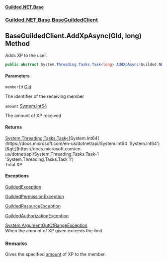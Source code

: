 
#### [Guilded.NET.Base](Guilded_NET_Base 'Guilded.NET.Base')
### [Guilded.NET.Base](Guilded_NET_Base#Guilded_NET_Base 'Guilded.NET.Base').[BaseGuildedClient](BaseGuildedClient 'Guilded.NET.Base.BaseGuildedClient')
## BaseGuildedClient.AddXpAsync(GId, long) Method

Adds XP to the user.
```csharp
public abstract System.Threading.Tasks.Task<long> AddXpAsync(Guilded.NET.Base.GId memberId, long amount);
```

#### Parameters

<a name='Guilded_NET_Base_BaseGuildedClient_AddXpAsync(Guilded_NET_Base_GId_long)_memberId'></a>
`memberId` [GId](GId 'Guilded.NET.Base.GId')

The identifier of the receiving member

<a name='Guilded_NET_Base_BaseGuildedClient_AddXpAsync(Guilded_NET_Base_GId_long)_amount'></a>
`amount` [System.Int64](https://docs.microsoft.com/en-us/dotnet/api/System.Int64 'System.Int64')

The amount of XP received


#### Returns
[System.Threading.Tasks.Task&lt;](https://docs.microsoft.com/en-us/dotnet/api/System.Threading.Tasks.Task-1 'System.Threading.Tasks.Task`1')[System.Int64](https://docs.microsoft.com/en-us/dotnet/api/System.Int64 'System.Int64')[&gt;](https://docs.microsoft.com/en-us/dotnet/api/System.Threading.Tasks.Task-1 'System.Threading.Tasks.Task`1')  
Total XP


#### Exceptions

[GuildedException](GuildedException 'Guilded.NET.Base.GuildedException')

[GuildedPermissionException](GuildedPermissionException 'Guilded.NET.Base.GuildedPermissionException')

[GuildedResourceException](GuildedResourceException 'Guilded.NET.Base.GuildedResourceException')

[GuildedAuthorizationException](GuildedAuthorizationException 'Guilded.NET.Base.GuildedAuthorizationException')

[System.ArgumentOutOfRangeException](https://docs.microsoft.com/en-us/dotnet/api/System.ArgumentOutOfRangeException 'System.ArgumentOutOfRangeException')  
When the amount of XP given exceeds the limit

### Remarks
  
Gives the specified [amount](BaseGuildedClient_AddXpAsync(GId_long)#Guilded_NET_Base_BaseGuildedClient_AddXpAsync(Guilded_NET_Base_GId_long)_amount 'Guilded.NET.Base.BaseGuildedClient.AddXpAsync(Guilded.NET.Base.GId, long).amount') of XP to the member.